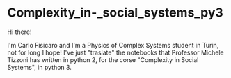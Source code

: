 # Complexity_in-_social_systems_py3


Hi there!

I'm Carlo Fisicaro and I'm a Physics of Complex Systems student in Turin, not for long I hope! 
I've just "traslate" the notebooks that Professor Michele Tizzoni has written in python 2, for the corse "Complexity in Social Systems", in python 3.
